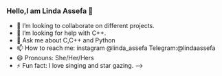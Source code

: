 ### Hello,I am Linda Assefa 👋



- 👯 I’m looking to collaborate on different projects.
- 🤔 I’m looking for help with C++.
- 💬 Ask me about C,C++ and Python
- 📫 How to reach me: instagram @linda_assefa Telegram:@lindaassefa
- 😄 Pronouns: She/Her/Hers
- ⚡ Fun fact: I love singing and star gazing.
-->
